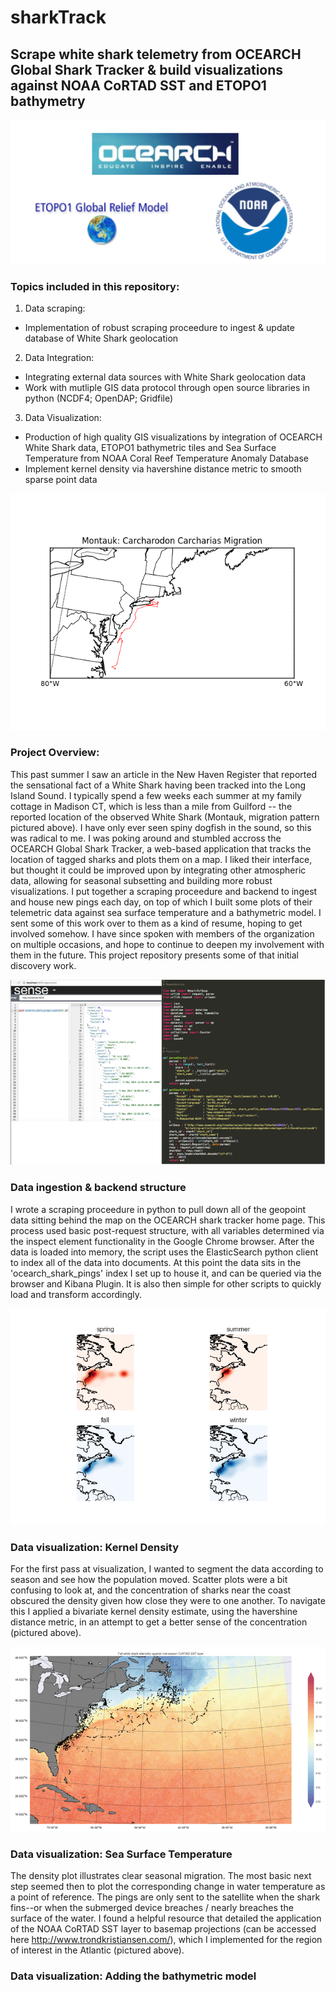 # sharkTrack
## Scrape white shark telemetry from OCEARCH Global Shark Tracker & build visualizations against NOAA CoRTAD SST and ETOPO1 bathymetry

![alt text](https://github.com/emmettFC/selected-projects/blob/master/sharkTrack/assets/data-source-logo-map.png)

### Topics included in this repository: 
1. Data scraping: 
  * Implementation of robust scraping proceedure to ingest & update database of White Shark geolocation

2. Data Integration: 
  * Integrating external data sources with White Shark geolocation data
  * Work with mutliple GIS data protocol through open source libraries in python (NCDF4; OpenDAP; Gridfile) 

3. Data Visualization: 
  * Production of high quality GIS visualizations by integration of OCEARCH White Shark data, ETOPO1 bathymetric tiles and Sea Surface Temperature from NOAA Coral Reef Temperature Anomaly Database
  * Implement kernel density via havershine distance metric to smooth sparse point data 
 

![alt text](https://github.com/emmettFC/selected-projects/blob/master/sharkTrack/assets/Montauk-Migration.png)
 
### Project Overview: 
This past summer I saw an article in the New Haven Register that reported the sensational fact of a White Shark having been tracked into the Long Island Sound. I typically spend a few weeks each summer at my family cottage in Madison CT, which is less than a mile from Guilford -- the reported location of the observed White Shark (Montauk, migration pattern pictured above). I have only ever seen spiny dogfish in the sound, so this was radical to me. I was poking around and stumbled accross the OCEARCH Global Shark Tracker, a web-based application that tracks the location of tagged sharks and plots them on a map. I liked their interface, but thought it could be improved upon by integrating other atmospheric data, allowing for seasonal subsetting and building more robust visualizations. I put together a scraping proceedure and backend to ingest and house new pings each day, on top of which I built some plots of their telemetric data against sea surface temperature and a bathymetric model. I sent some of this work over to them as a kind of resume, hoping to get involved somehow. I have since spoken with members of the organization on multiple occasions, and hope to continue to deepen my involvement with them in the future. This project repository presents some of that initial discovery work.  


![alt text](https://github.com/emmettFC/selected-projects/blob/master/sharkTrack/assets/both-backend-images.png)

### Data ingestion & backend structure
I wrote a scraping proceedure in python to pull down all of the geopoint data sitting behind the map on the OCEARCH shark tracker home page. This process used basic post-request structure, with all variables determined via the inspect element functionality in the Google Chrome browser. After the data is loaded into memory, the script uses the ElasticSearch python client to index all of the data into documents. At this point the data sits in the 'ocearch_shark_pings' index I set up to house it, and can be queried via the browser and Kibana Plugin. It is also then simple for other scripts to quickly load and transform accordingly.


![alt text](https://github.com/emmettFC/selected-projects/blob/master/sharkTrack/kernel-density-plots-whiteShaks-seasonal.png)

### Data visualization: Kernel Density 
For the first pass at visualization, I wanted to segment the data according to season and see how the population moved. Scatter plots were a bit confusing to look at, and the concentration of sharks near the coast obscured the density given how close they were to one another. To navigate this I applied a bivariate kernel density estimate, using the havershine distance metric, in an attempt to get a better sense of the concentration (pictured above).


![alt text](https://github.com/emmettFC/selected-projects/blob/master/sharkTrack/assets/fall-map-temp-only.png)

### Data visualization: Sea Surface Temperature 
The density plot illustrates clear seasonal migration. The most basic next step seemed then to plot the corresponding change in water temperature as a point of reference. The pings are only sent to the satellite when the shark fins--or when the submerged device breaches / nearly breaches the surface of the water. I found a helpful resource that detailed the application of the NOAA CoRTAD SST layer to basemap projections (can be accessed here http://www.trondkristiansen.com/), which I implemented for the region of interest in the Atlantic (pictured above). 


### Data visualization: Adding the bathymetric model




